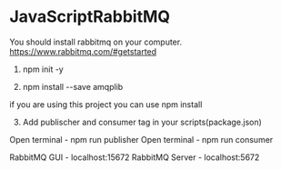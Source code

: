 # JavaScriptRabbitMQ


You should install rabbitmq on your computer.
https://www.rabbitmq.com/#getstarted

1) npm init -y

2) npm install --save amqplib

if you are using this project you can use npm install

3) Add publischer and consumer tag in your scripts(package.json)

Open terminal - npm run publisher
Open terminal - npm run consumer


RabbitMQ GUI - localhost:15672
RabbitMQ Server - localhost:5672